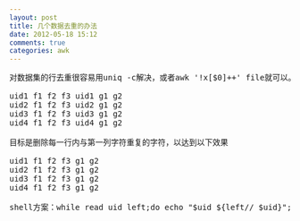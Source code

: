 ```yaml
---
layout: post
title: 几个数据去重的办法
date: 2012-05-18 15:12
comments: true
categories: awk
---
```

<pre>
对数据集的行去重很容易用uniq -c解决，或者awk '!x[$0]++' file就可以。但在从不同数据源取出特征并试图合并数据集时，经常会发现某个列重复了好几次，指定列来删除很不优雅，这时可以用下面几种办法。比如合并后的数据集形式是uid+特征+uid+特征+…文件名是file，文件内容如下

uid1 f1 f2 f3 uid1 g1 g2
uid2 f1 f2 f3 uid2 g1 g2
uid3 f1 f2 f3 uid3 g1 g2
uid4 f1 f2 f3 uid4 g1 g2

目标是删除每一行内与第一列字符重复的字符，以达到以下效果

uid1 f1 f2 f3 g1 g2
uid2 f1 f2 f3 g1 g2
uid3 f1 f2 f3 g1 g2
uid4 f1 f2 f3 g1 g2

shell方案：while read uid left;do echo "$uid ${left// $uid}";done <file
while读取变量时最后一个变量则代表剩下全部字符串（注意IFS指定分隔符）， $uid是第一个字符串，$left则是剩下所有。然后再对 $left中的含有 $uid 的进行全部替换为空。

awk方案：awk '{uid=$1;gsub(" ?"uid,"");print uid""$0}' file
利用gsub函数替换，注意问号正则左边有空格表明它非首列。

sed方案：sed ':uid;s/^\(....\)\(....*\)\1/\1\2/;tuid' file 
利用标签功能来完成替换，注意正则表达式需针对具体情况更改。
据在2M行的数据测算上还是shell最快(30s),awk/sed时间大约是前者的1.5倍。</pre>
